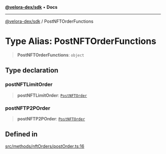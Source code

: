 [**@velora-dex/sdk**](../README.md) • **Docs**

***

[@velora-dex/sdk](../globals.md) / PostNFTOrderFunctions

# Type Alias: PostNFTOrderFunctions

> **PostNFTOrderFunctions**: `object`

## Type declaration

### postNFTLimitOrder

> **postNFTLimitOrder**: [`PostNFTOrder`](../-internal-/type-aliases/PostNFTOrder.md)

### postNFTP2POrder

> **postNFTP2POrder**: [`PostNFTOrder`](../-internal-/type-aliases/PostNFTOrder.md)

## Defined in

[src/methods/nftOrders/postOrder.ts:16](https://github.com/VeloraDEX/paraswap-sdk/blob/feat/velora/src/methods/nftOrders/postOrder.ts#L16)

